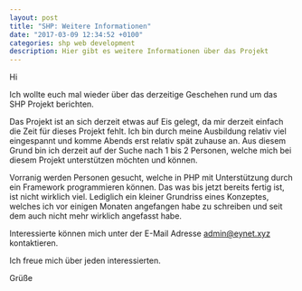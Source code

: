 ```yaml
---
layout: post
title: "SHP: Weitere Informationen"
date: "2017-03-09 12:34:52 +0100"
categories: shp web development
description: Hier gibt es weitere Informationen über das Projekt
---
```

Hi

Ich wollte euch mal wieder über das derzeitige Geschehen rund um das SHP Projekt berichten.

Das Projekt ist an sich derzeit etwas auf Eis gelegt, da mir derzeit einfach die Zeit für dieses Projekt fehlt. Ich bin durch meine Ausbildung relativ viel eingespannt und komme Abends erst relativ spät zuhause an. Aus diesem Grund bin ich derzeit auf der Suche nach 1 bis 2 Personen, welche mich bei diesem Projekt unterstützen möchten und können.

Vorranig werden Personen gesucht, welche in PHP mit Unterstützung durch ein Framework programmieren können. Das was bis jetzt bereits fertig ist, ist nicht wirklich viel. Lediglich ein kleiner Grundriss eines Konzeptes, welches ich vor einigen Monaten angefangen habe zu schreiben und seit dem auch nicht mehr wirklich angefasst habe.

Interessierte können mich unter der E-Mail Adresse admin@eynet.xyz kontaktieren.

Ich freue mich über jeden interessierten.

Grüße

